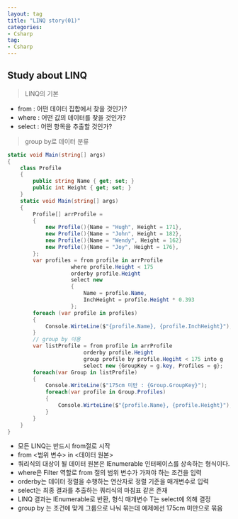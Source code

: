 ```yaml
---
layout: tag
title: "LINQ story(01)"
categories:
- Csharp
tag:
- Csharp
---
```

## Study about LINQ

>LINQ의 기본

- from : 어떤 데이터 집합에서 찾을 것인가?
- where : 어떤 값의 데이터를 찾을 것인가?
- select : 어떤 항목을 추출할 것인가?

>group by로 데이터 분류

```csharp
static void Main(string[] args)
{
    class Profile
    {
        public string Name { get; set; }
        public int Height { get; set; }
    }
    static void Main(string[] args)
    {
        Profile[] arrProfile =
        {
            new Profile(){Name = "Hugh", Height = 171},
            new Profile(){Name = "John", Height = 182},
            new Profile(){Name = "Wendy", Height = 162}
            new Profile(){Name = "Joy", Height = 176},
        };
        var profiles = from profile in arrProfile
                    where profile.Height < 175
                    orderby profile.Height
                    select new
                    {
                        Name = profile.Name,
                        InchHeight = profile.Height * 0.393
                    };
        foreach (var profile in profiles)
        {
            Console.WirteLine($"{profile.Name}, {profile.InchHeight}");
        }
        // group by 이용
        var listProfile = from profile in arrProfile
                        orderby profile.Height
                        group profile by profile.Hegiht < 175 into g
                        select new {GroupKey = g.key, Profiles = g};
        foreach(var Group in listProfile)
        {
            Console.WriteLine($"175cm 미만 : {Group.GroupKey}");
            foreach(var profile in Group.Profiles)
            {
                Console.WirteLine($"{profile.Name}, {profile.Height}");
            }
        }
    }
}
```

- 모든 LINQ는 반드시 from절로 시작
- from <범위 변수> in <데이터 원본>
- 쿼리식의 대상이 될 데이터 원본은 IEnumerable<T> 인터페이스를 상속하는 형식이다.
- where은 Filter 역할로 from 절의 범위 변수가 가져야 하는 조건을 입력
- orderby는 데이터 정렬을 수행하는 연산자로 정렬 기준을 매개변수로 입력
- select는 최종 결과를 추출하는 쿼리식의 마침표 같은 존재
- LINQ 결과는 IEnumerable<T>로 반환, 형식 매개변수 T는 select에 의해 결정
- group by 는 조건에 맞게 그룹으로 나눠 묶는데 예제에선 175cm 미만으로 묶음